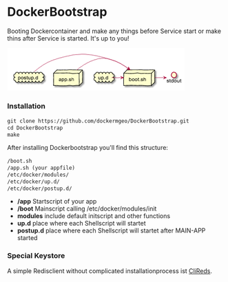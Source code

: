 # DockerBootstrap

Booting Dockercontainer and make any things before Service start or make thins after Service is started.
It's up to you!

![Architecture](docs/doboot-architektur.png)

### Installation

```
git clone https://github.com/dockermgeo/DockerBootstrap.git
cd DockerBootstrap
make
```

After installing Dockerbootstrap you'll find this structure:

```
/boot.sh
/app.sh (your appfile)
/etc/docker/modules/
/etc/docker/up.d/
/etc/docker/postup.d/
```
* **/app** Startscript of your app
* **/boot** Mainscript calling /etc/docker/modules/init
* **modules** include default initscript and other functions
* **up.d** place where each Shellscript will startet
* **postup.d** place where each Shellscript will startet after MAIN-APP started

### Special Keystore
A simple Redisclient without complicated installationprocess ist [CliReds](https://github.com/dockermgeo/CliReds).
